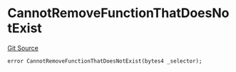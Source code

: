 # CannotRemoveFunctionThatDoesNotExist
[Git Source](https://github.com/thrackle-io/tron/blob/2e0bd455865a1259ae742cba145517a82fc00f5d/src/economic/ruleProcessor/RuleProcessorDiamondLib.sol)


```solidity
error CannotRemoveFunctionThatDoesNotExist(bytes4 _selector);
```

